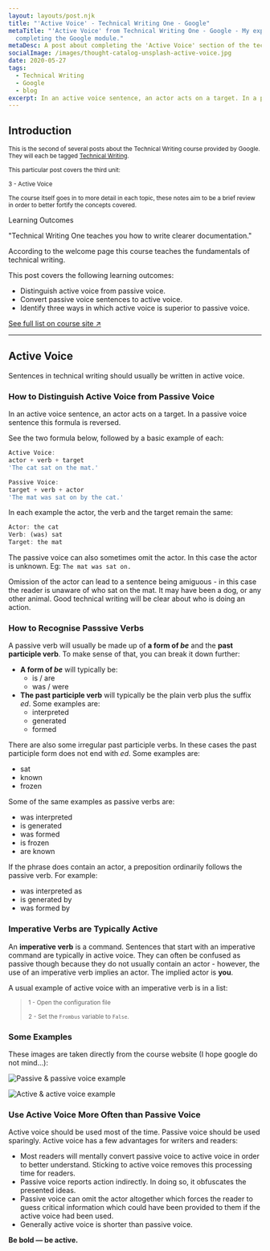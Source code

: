 ```yaml
---
layout: layouts/post.njk
title: "'Active Voice' - Technical Writing One - Google"
metaTitle: "'Active Voice' from Technical Writing One - Google - My experience
  completing the Google module."
metaDesc: A post about completing the 'Active Voice' section of the technical writing one module provided by Google - written by Zachary Parsons
socialImage: /images/thought-catalog-unsplash-active-voice.jpg
date: 2020-05-27
tags:
  - Technical Writing
  - Google
  - blog
excerpt: In an active voice sentence, an actor acts on a target. In a passive voice sentence this formula is reversed.
---
```


## Introduction

<small>This is the second of several posts about the Technical Writing course provided by Google. They will each be tagged [Technical Writing](https://zacharyparsons.co.uk/tags/technical%20writing/).</small>

<small>This particular post covers the third unit:</small>

<small>3 - Active Voice</small>

<small>The course itself goes in to more detail in each topic, these notes aim to be a brief review in order to better fortify the concepts covered.</small>

<div class="bg-highlight color-primary-shade pad-top-base pad-bottom-base text-300 pad-left-base">

<div class="pad-left-base gap-bottom-base">
<p class="text-500">Learning Outcomes</p>
"Technical Writing One teaches you how to write clearer documentation."

>
According to the welcome page this course teaches the fundamentals of technical writing.

This post covers the following learning outcomes:
</div>

- Distinguish active voice from passive voice.
- Convert passive voice sentences to active voice.
- Identify three ways in which active voice is superior to passive voice.

<div class="pad-left-base pad-top-base">
<a class="button weight-bold font-base" target="_blank" href="https://developers.google.com/tech-writing/one#learning_objectives">See full list on course site ↗</a>
</div>

</div>

---

## Active Voice

Sentences in technical writing should usually be written in active voice.

### How to Distinguish Active Voice from Passive Voice

In an active voice sentence, an actor acts on a target. In a passive voice sentence this formula is reversed.

See the two formula below, followed by a basic example of each:

```javascript
Active Voice:
actor + verb + target
'The cat sat on the mat.'

Passive Voice:
target + verb + actor
'The mat was sat on by the cat.'
```

In each example the actor, the verb and the target remain the same:

```javascript
Actor: the cat
Verb: (was) sat
Target: the mat
```

The passive voice can also sometimes omit the actor. In this case the actor is unknown. Eg: `The mat was sat on.`

Omission of the actor can lead to a sentence being amiguous - in this case the reader is unaware of who sat on the mat. It may have been a dog, or any other animal. Good technical writing will be clear about who is doing an action.

### How to Recognise Passsive Verbs

A passive verb will usually be made up of __a form of *be*__ and the __past participle verb__. To make sense of that, you can break it down further:

- __A form of *be*__ will typically be:
    - is / are
    - was / were
- __The past participle verb__ will typically be the plain verb plus the suffix *ed*. Some examples are:
    - interpreted
    - generated
    - formed

There are also some irregular past participle verbs. In these cases the past participle form does not end with *ed*. Some examples are:
- sat
- known
- frozen

Some of the same examples as passive verbs are:
- was interpreted
- is generated
- was formed
- is frozen
- are known

If the phrase does contain an actor, a preposition ordinarily follows the passive verb. For example:
- was interpreted as
- is generated by
- was formed by

### Imperative Verbs are Typically Active

An __imperative verb__ is a command. Sentences that start with an imperative command are typically in active voice. They can often be confused as passive though because they do not usually contain an actor - however, the use of an imperative verb implies an actor. The implied actor is __you__.

A usual example of active voice with an imperative verb is in a list:

><small>1 - Open the configuration file</small>
>
><small>2 - Set the `Frombus` variable to `False`.</small>

### Some Examples

These images are taken directly from the course website (I hope google do not mind...):

![Passive & passive voice example](/images/passive-passive.png)

![Active & active voice example](/images/active-active.png)

### Use Active Voice More Often than Passive Voice

Active voice should be used most of the time. Passive voice should be used sparingly. Active voice has a few advantages for writers and readers:

- Most readers will mentally convert passive voice to active voice in order to better understand. Sticking to active voice removes this processing time for readers.
- Passive voice reports action indirectly. In doing so, it obfuscates the presented ideas.
- Passive voice can omit the actor altogether which forces the reader to guess critical information which could have been provided to them if the active voice had been used.
- Generally active voice is shorter than passive voice.

__Be bold — be active.__